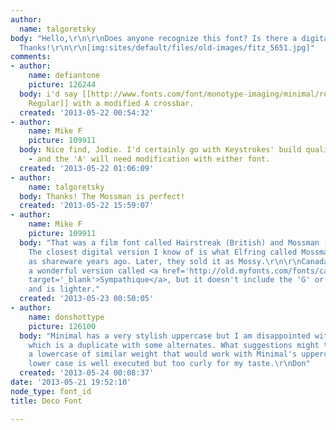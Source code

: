 ```yaml
---
author:
  name: talgoretsky
body: "Hello,\r\n\r\nDoes anyone recognize this font? Is there a digital form of it?
  Thanks!\r\n\r\n[img:sites/default/files/old-images/fitz_5651.jpg]"
comments:
- author:
    name: defiantone
    picture: 126244
  body: i'd say [[http://www.fonts.com/font/monotype-imaging/minimal/regular|Minimal
    Regular]] with a modified A crossbar.
  created: '2013-05-22 00:54:32'
- author:
    name: Mike F
    picture: 109911
  body: Nice find, Jodie. I'd certainly go with Keystrokes' build quality over Elfring's
    - and the 'A' will need modification with either font.
  created: '2013-05-22 01:06:09'
- author:
    name: talgoretsky
  body: Thanks! The Mossman is perfect!
  created: '2013-05-22 15:59:07'
- author:
    name: Mike F
    picture: 109911
  body: "That was a film font called Hairstreak (British) and Mossman (American).
    The closest digital version I know of is what Elfring called Mossman and sold
    as shareware years ago. Later, they sold it as Mossy.\r\n\r\nCanada Type offers
    a wonderful version called <a href='http://old.myfonts.com/fonts/canadatype/sympathique/'
    target='_blank'>Sympathique</a>, but it doesn't include the 'G' or 'R' you need
    and is lighter."
  created: '2013-05-23 00:50:05'
- author:
    name: donshottype
    picture: 126100
  body: "Minimal has a very stylish uppercase but I am disappointed with the lowercase,
    which is a duplicate with some alternates. What suggestions might there be for
    a lowercase of similar weight that would work with Minimal's uppercase? CT's  Sympathique
    lower case is well executed but too curly for my taste.\r\nDon"
  created: '2013-05-24 00:08:37'
date: '2013-05-21 19:52:10'
node_type: font_id
title: Deco Font

---
```

